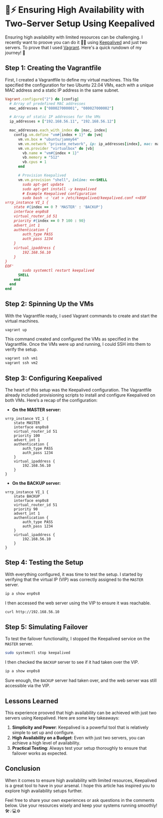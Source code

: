 # 🔋⚡ Ensuring High Availability with Two-Server Setup Using Keepalived

Ensuring high availability with limited resources can be challenging. I recently want to proove you can do it 💪✨ using [Keepalived] and just two servers. To prove that I used [Vagrant]. Here's a quick rundown of my journey! 🚀

## Step 1: Creating the Vagrantfile

First, I created a Vagrantfile to define my virtual machines. This file specified the configuration for two Ubuntu 22.04 VMs, each with a unique MAC address and a static IP address in the same subnet.

```ruby
Vagrant.configure("2") do |config|
  # Array of predefined MAC addresses
  mac_addresses = ["080027000001", "080027000002"]

  # Array of static IP addresses for the VMs
  ip_addresses = ["192.168.56.11", "192.168.56.12"]

  mac_addresses.each_with_index do |mac, index|
    config.vm.define "vm#{index + 1}" do |vm|
      vm.vm.box = "ubuntu/jammy64"
      vm.vm.network "private_network", ip: ip_addresses[index], mac: mac
      vm.vm.provider "virtualbox" do |vb|
        vb.name = "vm#{index + 1}"
        vb.memory = "512"
        vb.cpus = 1
      end

      # Provision Keepalived
      vm.vm.provision "shell", inline: <<-SHELL
        sudo apt-get update
        sudo apt-get install -y keepalived
        # Example Keepalived configuration
        sudo bash -c 'cat > /etc/keepalived/keepalived.conf <<EOF
vrrp_instance VI_1 {
    state #{index == 0 ? 'MASTER' : 'BACKUP'}
    interface enp0s8
    virtual_router_id 51
    priority #{index == 0 ? 100 : 90}
    advert_int 1
    authentication {
        auth_type PASS
        auth_pass 1234
    }
    virtual_ipaddress {
        192.168.56.10
    }
}
EOF'
        sudo systemctl restart keepalived
      SHELL
    end
  end
end
```

## Step 2: Spinning Up the VMs

With the Vagrantfile ready, I used Vagrant commands to create and start the virtual machines.

```bash
vagrant up
```

This command created and configured the VMs as specified in the Vagrantfile. Once the VMs were up and running, I could SSH into them to verify the setup.

```bash
vagrant ssh vm1
vagrant ssh vm2
```

## Step 3: Configuring Keepalived

The heart of this setup was the Keepalived configuration. The Vagrantfile already included provisioning scripts to install and configure Keepalived on both VMs. Here’s a recap of the configuration:

- **On the MASTER server:**

```plaintext
vrrp_instance VI_1 {
    state MASTER
    interface enp0s8
    virtual_router_id 51
    priority 100
    advert_int 1
    authentication {
        auth_type PASS
        auth_pass 1234
    }
    virtual_ipaddress {
        192.168.56.10
    }
}
```

- **On the BACKUP server:**

```plaintext
vrrp_instance VI_1 {
    state BACKUP
    interface enp0s8
    virtual_router_id 51
    priority 90
    advert_int 1
    authentication {
        auth_type PASS
        auth_pass 1234
    }
    virtual_ipaddress {
        192.168.56.10
    }
}
```

## Step 4: Testing the Setup

With everything configured, it was time to test the setup. I started by verifying that the virtual IP (VIP) was correctly assigned to the `MASTER` server.

```bash
ip a show enp0s8
```

I then accessed the web server using the VIP to ensure it was reachable.

```bash
curl http://192.168.56.10
```

## Step 5: Simulating Failover

To test the failover functionality, I stopped the Keepalived service on the `MASTER` server.

```bash
sudo systemctl stop keepalived
```

I then checked the `BACKUP` server to see if it had taken over the VIP.

```bash
ip a show enp0s8
```

Sure enough, the `BACKUP` server had taken over, and the web server was still accessible via the VIP.

## Lessons Learned

This experience prooved that high availability can be achieved with just two servers using Keepalived. Here are some key takeaways:

1. **Simplicity and Power**: Keepalived is a powerful tool that is relatively simple to set up and configure.
2. **High Availability on a Budget**: Even with just two servers, you can achieve a high level of availability.
3. **Practical Testing**: Always test your setup thoroughly to ensure that failover works as expected.

## Conclusion

When it comes to ensure high availability with limited resources, Keepalived is a great tool to have in your arsenal. I hope this article has inspired you to explore high availability setups further.

Feel free to share your own experiences or ask questions in the comments below. Use your resources wisely and keep your systems running smoothly! 🛠️💡💻⚙️ 

[Keepalived]: https://keepalived-v2.readthedocs.io/en/latest/
[Nginx]: https://nginx.org/
[Vagrant]: https://www.vagrantup.com/
[VirtualBox]: https://www.virtualbox.org/